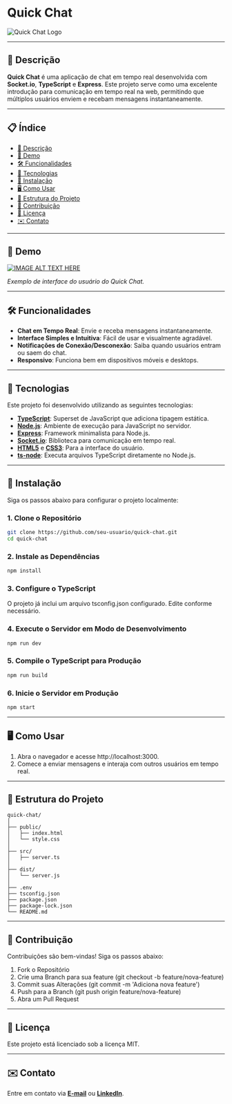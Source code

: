 # Quick Chat

![Quick Chat Logo](https://img.icons8.com/?size=100&id=7859&format=png&color=228BE6) 

---

## 📖 Descrição

**Quick Chat** é uma aplicação de chat em tempo real desenvolvida com **Socket.io**, **TypeScript** e **Express**. Este projeto serve como uma excelente introdução para comunicação em tempo real na web, permitindo que múltiplos usuários enviem e recebam mensagens instantaneamente.

---

## 📋 Índice

- [📖 Descrição](#-descrição)
- [🎥 Demo](#-demo)
- [🛠️ Funcionalidades](#️-funcionalidades)
- [🚀 Tecnologias](#-tecnologias)
- [🔧 Instalação](#-instalação)
- [🖥️ Como Usar](#️-como-usar)
- [📁 Estrutura do Projeto](#-estrutura-do-projeto)
- [🤝 Contribuição](#-contribuição)
- [📜 Licença](#-licença)
- [✉️ Contato](#️-contato)

---

## 🎥 Demo

[![IMAGE ALT TEXT HERE](https://img.youtube.com/vi/9Ar_IaBvmt8/0.jpg)](https://www.youtube.com/watch?v=9Ar_IaBvmt8)

*Exemplo de interface do usuário do Quick Chat.*

---

## 🛠️ Funcionalidades

- **Chat em Tempo Real**: Envie e receba mensagens instantaneamente.
- **Interface Simples e Intuitiva**: Fácil de usar e visualmente agradável.
- **Notificações de Conexão/Desconexão**: Saiba quando usuários entram ou saem do chat.
- **Responsivo**: Funciona bem em dispositivos móveis e desktops.

---

## 🚀 Tecnologias

Este projeto foi desenvolvido utilizando as seguintes tecnologias:

- **[TypeScript](https://www.typescriptlang.org/)**: Superset de JavaScript que adiciona tipagem estática.
- **[Node.js](https://nodejs.org/)**: Ambiente de execução para JavaScript no servidor.
- **[Express](https://expressjs.com/)**: Framework minimalista para Node.js.
- **[Socket.io](https://socket.io/)**: Biblioteca para comunicação em tempo real.
- **[HTML5](https://developer.mozilla.org/pt-BR/docs/Web/HTML)** e **[CSS3](https://developer.mozilla.org/pt-BR/docs/Web/CSS)**: Para a interface do usuário.
- **[ts-node](https://typestrong.org/ts-node/)**: Executa arquivos TypeScript diretamente no Node.js.

---

## 🔧 Instalação

Siga os passos abaixo para configurar o projeto localmente:

### 1. Clone o Repositório

```bash
git clone https://github.com/seu-usuario/quick-chat.git
cd quick-chat
```

### 2. Instale as Dependências

```bash
npm install
```

### 3. Configure o TypeScript

O projeto já inclui um arquivo tsconfig.json configurado. Edite conforme necessário.

### 4. Execute o Servidor em Modo de Desenvolvimento
```bash
npm run dev
```

### 5. Compile o TypeScript para Produção
```bash
npm run build
```

### 6. Inicie o Servidor em Produção
```bash
npm start
```

---

## 🖥️ Como Usar

1. Abra o navegador e acesse http://localhost:3000.
2. Comece a enviar mensagens e interaja com outros usuários em tempo real.

---

## 📁 Estrutura do Projeto

```
quick-chat/
│
├── public/
│   ├── index.html
│   └── style.css
│
├── src/
│   ├── server.ts
│
├── dist/
│   └── server.js
│
├── .env
├── tsconfig.json
├── package.json
├── package-lock.json
└── README.md
```

---

## 🤝 Contribuição

Contribuições são bem-vindas! Siga os passos abaixo:

1. Fork o Repositório
2. Crie uma Branch para sua feature (git checkout -b feature/nova-feature)
3. Commit suas Alterações (git commit -m 'Adiciona nova feature')
4. Push para a Branch (git push origin feature/nova-feature)
5. Abra um Pull Request

---

## 📜 Licença

Este projeto está licenciado sob a licença MIT.

---

## ✉️ Contato

Entre em contato via **[E-mail](mailto:joaocarvalhop7@gmail.com)** ou **[LinkedIn](https://www.linkedin.com/in/joaocarvalhop/)**.
